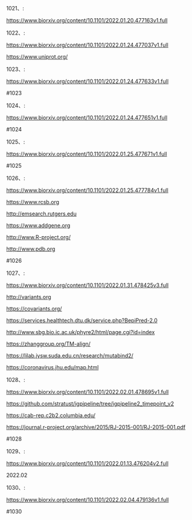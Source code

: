 













1021、:


https://www.biorxiv.org/content/10.1101/2022.01.20.477163v1.full


1022、:


https://www.biorxiv.org/content/10.1101/2022.01.24.477037v1.full


https://www.uniprot.org/


1023、:


https://www.biorxiv.org/content/10.1101/2022.01.24.477633v1.full


#1023


1024、:


https://www.biorxiv.org/content/10.1101/2022.01.24.477651v1.full


#1024


1025、:


https://www.biorxiv.org/content/10.1101/2022.01.25.477671v1.full


#1025


1026、:


https://www.biorxiv.org/content/10.1101/2022.01.25.477784v1.full


https://www.rcsb.org


http://emsearch.rutgers.edu


https://www.addgene.org


http://www.R-project.org/


http://www.pdb.org


#1026


1027、:


https://www.biorxiv.org/content/10.1101/2022.01.31.478425v3.full


http://variants.org


https://covariants.org/


https://services.healthtech.dtu.dk/service.php?BepiPred-2.0


http://www.sbg.bio.ic.ac.uk/phyre2/html/page.cgi?id=index


https://zhanggroup.org/TM-align/


https://lilab.jysw.suda.edu.cn/research/mutabind2/


https://coronavirus.jhu.edu/map.html


1028、:


https://www.biorxiv.org/content/10.1101/2022.02.01.478695v1.full


https://github.com/stratust/igpipeline/tree/igpipeline2_timepoint_v2


https://cab-rep.c2b2.columbia.edu/


https://journal.r-project.org/archive/2015/RJ-2015-001/RJ-2015-001.pdf


#1028


1029、:


https://www.biorxiv.org/content/10.1101/2022.01.13.476204v2.full



2022.02


1030、:


https://www.biorxiv.org/content/10.1101/2022.02.04.479136v1.full


#1030





















